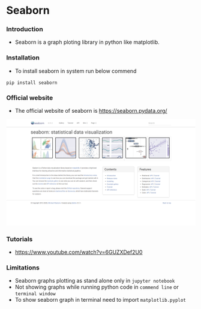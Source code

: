 # Seaborn
### Introduction
* Seaborn is a graph ploting library in python like matplotlib.     

### Installation
* To install seaborn in system run below commend
```
pip install seaborn 
```
### Official website 
* The official website of seaborn is https://seaborn.pydata.org/

![image](../img/seaborn.png)

### Tutorials
* https://www.youtube.com/watch?v=6GUZXDef2U0

### Limitations
* Seaborn graphs plotting as stand alone only in `jupyter notebook`
* Not showing graphs while running python code in `commend line` or `terminal window`
* To show seaborn graph in terminal need to import `matplotlib.pyplot`
